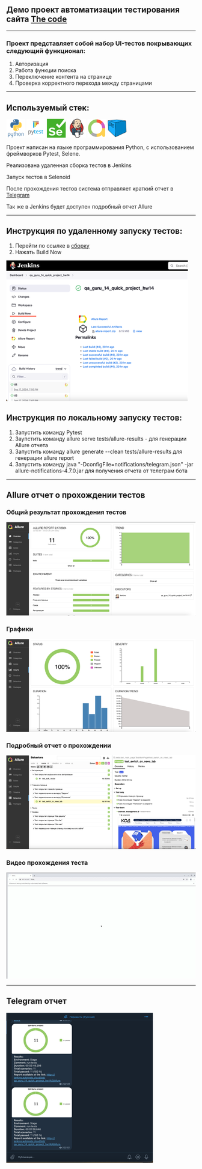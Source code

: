 ## Демо проект автоматизации тестирования сайта [The code](https://thecode.media/)

---
### Проект представляет собой набор UI-тестов покрывающих следующий функционал:
1. Авторизация
2. Работа функции поиска
3. Переключение контента на странице
4. Проверка корректного перехода между страницами

---
## Используемый стек:
<p align="left">
<img src="media/python-original-wordmark.svg" width="50" height="50"/>
<img src="media/pytest-original-wordmark.svg" width="50" height="50"/>
<img src="media/Selenium.png" width="50" height="50"/>
<img src="media/jenkins-original.svg" width="50" height="50"/>
<img src="media/AllureReport.png" width="50" height="50"/>
<img src="media/Selenoid.png" width="50" height="50"/>

</p>

Проект написан на языке программирования Python, с использованием фреймворков Pytest, Selene. 

Реализована удаленная сборка тестов в Jenkins 

Запуск тестов в Selenoid

После прохождения тестов система отправляет краткий отчет в [Telegram](https://t.me/demo_project_notifications) 

Так же в Jenkins будет доступен подробный отчет Allure

---
## Инструкция по удаленному запуску тестов:
1. Перейти по ссылке в [сборку](https://jenkins.autotests.cloud/job/qa_guru_14_quick_project_hw14/)
2. Нажать Build Now
<img src="media/Jenkins_Build_Now.png"/>

## Инструкция по локальному запуску тестов:
1. Запустить команду Pytest
2. Заупстить команду allure serve tests/allure-results - для генерации Allure отчета
3. Запустить команду allure generate --clean tests/allure-results для генерации allure report
4. Запустить команду java "-DconfigFile=notifications/telegram.json" -jar allure-notifications-4.7.0.jar для получения отчета от телеграм бота
---
## Allure отчет о прохождении тестов
### Общий результат прохождения тестов
<img src="media/allure_general_report.png"/>

### Графики
<img src="media/allure_grafics.png"/>


### Подробный отчет о прохождении
<img src="media/allure_detailed_report.png"/>

### Видео прохождения теста
<img src="media/selenoid_file.gif"/>

---
## Telegram отчет
<img src="media/telegram_allure_report.png"/>



